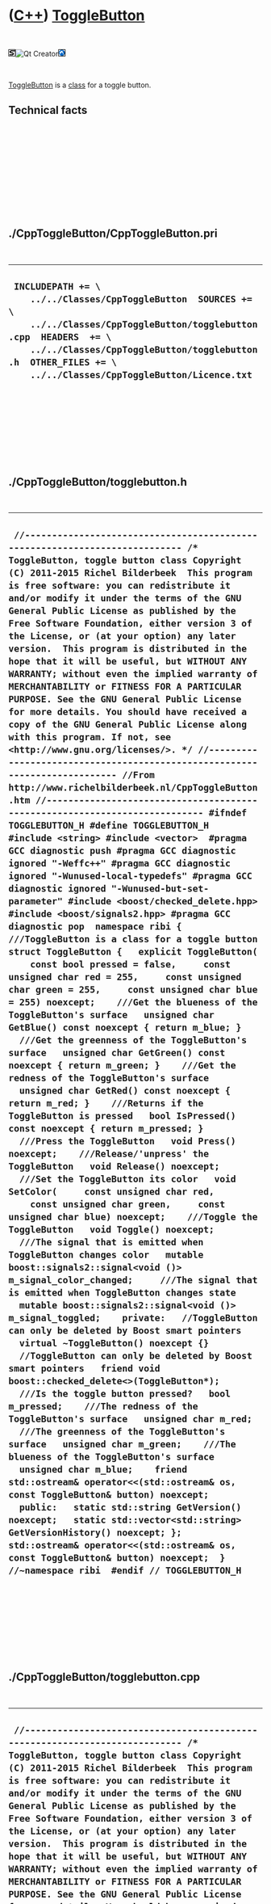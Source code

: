 
 

 

 

 

 

([C++](Cpp.md)) [ToggleButton](CppToggleButton.md)
====================================================

 

![STL](PicStl.png)![Qt
Creator](PicQtCreator.png)![Lubuntu](PicLubuntu.png)

 

[ToggleButton](CppToggleButton.md) is a [class](CppClass.md) for a
toggle button.

Technical facts
---------------

 

 

 

 

 

 

./CppToggleButton/CppToggleButton.pri
-------------------------------------

 

  --------------------------------------------------------------------------------------------------------------------------------------------------------------------------------------------------------------------------------------------------------
  ` INCLUDEPATH += \     ../../Classes/CppToggleButton  SOURCES += \     ../../Classes/CppToggleButton/togglebutton.cpp  HEADERS  += \     ../../Classes/CppToggleButton/togglebutton.h  OTHER_FILES += \     ../../Classes/CppToggleButton/Licence.txt`
  --------------------------------------------------------------------------------------------------------------------------------------------------------------------------------------------------------------------------------------------------------

 

 

 

 

 

./CppToggleButton/togglebutton.h
--------------------------------

 

  -------------------------------------------------------------------------------------------------------------------------------------------------------------------------------------------------------------------------------------------------------------------------------------------------------------------------------------------------------------------------------------------------------------------------------------------------------------------------------------------------------------------------------------------------------------------------------------------------------------------------------------------------------------------------------------------------------------------------------------------------------------------------------------------------------------------------------------------------------------------------------------------------------------------------------------------------------------------------------------------------------------------------------------------------------------------------------------------------------------------------------------------------------------------------------------------------------------------------------------------------------------------------------------------------------------------------------------------------------------------------------------------------------------------------------------------------------------------------------------------------------------------------------------------------------------------------------------------------------------------------------------------------------------------------------------------------------------------------------------------------------------------------------------------------------------------------------------------------------------------------------------------------------------------------------------------------------------------------------------------------------------------------------------------------------------------------------------------------------------------------------------------------------------------------------------------------------------------------------------------------------------------------------------------------------------------------------------------------------------------------------------------------------------------------------------------------------------------------------------------------------------------------------------------------------------------------------------------------------------------------------------------------------------------------------------------------------------------------------------------------------------------------------------------------------------------------------------------------------------------------------------------------------------------------------------------------------------------------------------------------------------------------------------------------------------------------------------------------------------------------------------------------------------------------------------------------------------------------------------------------------------------------------------------------------------------------------------------------------------------------------------------------------------------------------------------------------------------------------------------------------------------------------------------------------------------------------------------------------------------------------
  ` //--------------------------------------------------------------------------- /* ToggleButton, toggle button class Copyright (C) 2011-2015 Richel Bilderbeek  This program is free software: you can redistribute it and/or modify it under the terms of the GNU General Public License as published by the Free Software Foundation, either version 3 of the License, or (at your option) any later version.  This program is distributed in the hope that it will be useful, but WITHOUT ANY WARRANTY; without even the implied warranty of MERCHANTABILITY or FITNESS FOR A PARTICULAR PURPOSE. See the GNU General Public License for more details. You should have received a copy of the GNU General Public License along with this program. If not, see <http://www.gnu.org/licenses/>. */ //--------------------------------------------------------------------------- //From http://www.richelbilderbeek.nl/CppToggleButton.htm //--------------------------------------------------------------------------- #ifndef TOGGLEBUTTON_H #define TOGGLEBUTTON_H  #include <string> #include <vector>  #pragma GCC diagnostic push #pragma GCC diagnostic ignored "-Weffc++" #pragma GCC diagnostic ignored "-Wunused-local-typedefs" #pragma GCC diagnostic ignored "-Wunused-but-set-parameter" #include <boost/checked_delete.hpp> #include <boost/signals2.hpp> #pragma GCC diagnostic pop  namespace ribi {  ///ToggleButton is a class for a toggle button struct ToggleButton {   explicit ToggleButton(     const bool pressed = false,     const unsigned char red = 255,     const unsigned char green = 255,     const unsigned char blue = 255) noexcept;    ///Get the blueness of the ToggleButton's surface   unsigned char GetBlue() const noexcept { return m_blue; }    ///Get the greenness of the ToggleButton's surface   unsigned char GetGreen() const noexcept { return m_green; }    ///Get the redness of the ToggleButton's surface   unsigned char GetRed() const noexcept { return m_red; }    ///Returns if the ToggleButton is pressed   bool IsPressed() const noexcept { return m_pressed; }    ///Press the ToggleButton   void Press() noexcept;    ///Release/'unpress' the ToggleButton   void Release() noexcept;    ///Set the ToggleButton its color   void SetColor(     const unsigned char red,     const unsigned char green,     const unsigned char blue) noexcept;    ///Toggle the ToggleButton   void Toggle() noexcept;    ///The signal that is emitted when ToggleButton changes color   mutable boost::signals2::signal<void ()> m_signal_color_changed;     ///The signal that is emitted when ToggleButton changes state   mutable boost::signals2::signal<void ()> m_signal_toggled;    private:   //ToggleButton can only be deleted by Boost smart pointers   virtual ~ToggleButton() noexcept {}   //ToggleButton can only be deleted by Boost smart pointers   friend void boost::checked_delete<>(ToggleButton*);    ///Is the toggle button pressed?   bool m_pressed;    ///The redness of the ToggleButton's surface   unsigned char m_red;    ///The greenness of the ToggleButton's surface   unsigned char m_green;    ///The blueness of the ToggleButton's surface   unsigned char m_blue;    friend std::ostream& operator<<(std::ostream& os, const ToggleButton& button) noexcept;    public:   static std::string GetVersion() noexcept;   static std::vector<std::string> GetVersionHistory() noexcept; };  std::ostream& operator<<(std::ostream& os, const ToggleButton& button) noexcept;  } //~namespace ribi  #endif // TOGGLEBUTTON_H`
  -------------------------------------------------------------------------------------------------------------------------------------------------------------------------------------------------------------------------------------------------------------------------------------------------------------------------------------------------------------------------------------------------------------------------------------------------------------------------------------------------------------------------------------------------------------------------------------------------------------------------------------------------------------------------------------------------------------------------------------------------------------------------------------------------------------------------------------------------------------------------------------------------------------------------------------------------------------------------------------------------------------------------------------------------------------------------------------------------------------------------------------------------------------------------------------------------------------------------------------------------------------------------------------------------------------------------------------------------------------------------------------------------------------------------------------------------------------------------------------------------------------------------------------------------------------------------------------------------------------------------------------------------------------------------------------------------------------------------------------------------------------------------------------------------------------------------------------------------------------------------------------------------------------------------------------------------------------------------------------------------------------------------------------------------------------------------------------------------------------------------------------------------------------------------------------------------------------------------------------------------------------------------------------------------------------------------------------------------------------------------------------------------------------------------------------------------------------------------------------------------------------------------------------------------------------------------------------------------------------------------------------------------------------------------------------------------------------------------------------------------------------------------------------------------------------------------------------------------------------------------------------------------------------------------------------------------------------------------------------------------------------------------------------------------------------------------------------------------------------------------------------------------------------------------------------------------------------------------------------------------------------------------------------------------------------------------------------------------------------------------------------------------------------------------------------------------------------------------------------------------------------------------------------------------------------------------------------------------------------------------------

 

 

 

 

 

./CppToggleButton/togglebutton.cpp
----------------------------------

 

  ----------------------------------------------------------------------------------------------------------------------------------------------------------------------------------------------------------------------------------------------------------------------------------------------------------------------------------------------------------------------------------------------------------------------------------------------------------------------------------------------------------------------------------------------------------------------------------------------------------------------------------------------------------------------------------------------------------------------------------------------------------------------------------------------------------------------------------------------------------------------------------------------------------------------------------------------------------------------------------------------------------------------------------------------------------------------------------------------------------------------------------------------------------------------------------------------------------------------------------------------------------------------------------------------------------------------------------------------------------------------------------------------------------------------------------------------------------------------------------------------------------------------------------------------------------------------------------------------------------------------------------------------------------------------------------------------------------------------------------------------------------------------------------------------------------------------------------------------------------------------------------------------------------------------------------------------------------------------------------------------------------------------------------------------------------------------------------------------------------------------------------------------------------------------------------------------------------------------------------------------------------------------------------------------------------------------------------------------------------------------------------------------------------------------------------------------------------------------------------------------------------------------------------------------------------------------------------------------------------------------------------------------------------------------------------------------------------------------------------------------------------------------------------------------------------------------------------------------------------------------------------------------------------------------------------------------------------------------------------------------------------------------------------------------------------------------
  ` //--------------------------------------------------------------------------- /* ToggleButton, toggle button class Copyright (C) 2011-2015 Richel Bilderbeek  This program is free software: you can redistribute it and/or modify it under the terms of the GNU General Public License as published by the Free Software Foundation, either version 3 of the License, or (at your option) any later version.  This program is distributed in the hope that it will be useful, but WITHOUT ANY WARRANTY; without even the implied warranty of MERCHANTABILITY or FITNESS FOR A PARTICULAR PURPOSE. See the GNU General Public License for more details. You should have received a copy of the GNU General Public License along with this program. If not, see <http://www.gnu.org/licenses/>. */ //--------------------------------------------------------------------------- //From http://www.richelbilderbeek.nl/CppToggleButton.htm //--------------------------------------------------------------------------- #pragma GCC diagnostic push #pragma GCC diagnostic ignored "-Weffc++" #pragma GCC diagnostic ignored "-Wunused-local-typedefs" #pragma GCC diagnostic ignored "-Wunused-but-set-parameter" #include "togglebutton.h"  #include <cassert> //#include <cmath>  //#include <boost/math/constants/constants.hpp>  #include "trace.h"  #pragma GCC diagnostic pop  ribi::ToggleButton::ToggleButton(   const bool pressed,   const unsigned char red,   const unsigned char green,   const unsigned char blue) noexcept   : m_signal_color_changed{},     m_signal_toggled{},     m_pressed(pressed),     m_red(red),     m_green(green),     m_blue(blue) {  }  std::string ribi::ToggleButton::GetVersion() noexcept {   return "1.2"; }  std::vector<std::string> ribi::ToggleButton::GetVersionHistory() noexcept {   return {     "2011-04-11: Version 1.0: initial version",     "2011-08-20: Version 1.1: added operator<<",     "2011-08-31: Version 1.2: added setting the color of a ToggleButton"   }; }  void ribi::ToggleButton::Press() noexcept {   if (!m_pressed) { Toggle(); } }  void ribi::ToggleButton::Release() noexcept {   if (m_pressed) { Toggle(); } }  void ribi::ToggleButton::SetColor(   const unsigned char red,   const unsigned char green,   const unsigned char blue) noexcept {   if (red != m_red || green != m_green || blue != m_blue)   {     m_red = red;     m_green = green;     m_blue = blue;     m_signal_color_changed();   } }  void ribi::ToggleButton::Toggle() noexcept {   m_pressed = !m_pressed;   m_signal_toggled(); }  std::ostream& ribi::operator<<(std::ostream& os, const ToggleButton& button) noexcept {   os     << "<ToggleButton>"     << "<blue>"       << static_cast<int>(button.m_blue)     << "</blue>"     << "<green>"       << static_cast<int>(button.m_green)     << "</green>"     << "<pressed>"       << button.m_pressed     << "</pressed>"     << "<red>"       << static_cast<int>(button.m_red)     << "</red>"     << "</ToggleButton>";   return os; }`
  ----------------------------------------------------------------------------------------------------------------------------------------------------------------------------------------------------------------------------------------------------------------------------------------------------------------------------------------------------------------------------------------------------------------------------------------------------------------------------------------------------------------------------------------------------------------------------------------------------------------------------------------------------------------------------------------------------------------------------------------------------------------------------------------------------------------------------------------------------------------------------------------------------------------------------------------------------------------------------------------------------------------------------------------------------------------------------------------------------------------------------------------------------------------------------------------------------------------------------------------------------------------------------------------------------------------------------------------------------------------------------------------------------------------------------------------------------------------------------------------------------------------------------------------------------------------------------------------------------------------------------------------------------------------------------------------------------------------------------------------------------------------------------------------------------------------------------------------------------------------------------------------------------------------------------------------------------------------------------------------------------------------------------------------------------------------------------------------------------------------------------------------------------------------------------------------------------------------------------------------------------------------------------------------------------------------------------------------------------------------------------------------------------------------------------------------------------------------------------------------------------------------------------------------------------------------------------------------------------------------------------------------------------------------------------------------------------------------------------------------------------------------------------------------------------------------------------------------------------------------------------------------------------------------------------------------------------------------------------------------------------------------------------------------------------------------------

 

 

 

 

 

 

